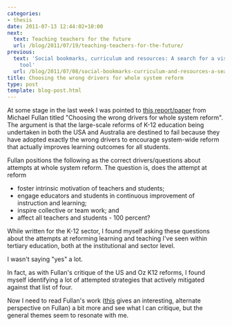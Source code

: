 ```yaml
---
categories:
- thesis
date: 2011-07-13 12:44:02+10:00
next:
  text: Teaching teachers for the future
  url: /blog/2011/07/19/teaching-teachers-for-the-future/
previous:
  text: 'Social bookmarks, curriculum and resources: A search for a visualisation
    tool'
  url: /blog/2011/07/08/social-bookmarks-curriculum-and-resources-a-search-for-a-visualisation-tool/
title: Choosing the wrong drivers for whole system reform
type: post
template: blog-post.html
---
```

At some stage in the last week I was pointed to [this report/paper](http://www.michaelfullan.ca/home_articles/SeminarPaper204.pdf) from Michael Fullan titled "Choosing the wrong drivers for whole system reform". The argument is that the large-scale reforms of K-12 education being undertaken in both the USA and Australia are destined to fail because they have adopted exactly the wrong drivers to encourage system-wide reform that actually improves learning outcomes for all students.

Fullan positions the following as the correct drivers/questions about attempts at whole system reform. The question is, does the attempt at reform

- foster intrinsic motivation of teachers and students;
- engage educators and students in continuous improvement of instruction and learning;
- inspire collective or team work; and
- affect all teachers and students - 100 percent?

While written for the K-12 sector, I found myself asking these questions about the attempts at reforming learning and teaching I've seen within tertiary education, both at the institutional and sector level.

I wasn't saying "yes" a lot.

In fact, as with Fullan's critique of the US and Oz K12 reforms, I found myself identifying a lot of attempted strategies that actively mitigated against that list of four.

Now I need to read Fullan's work ([this](http://educhatter.wordpress.com/2011/02/13/the-%E2%80%9Cschool-change%E2%80%9D-wizards-what-drives-michael-fullan-and-his-disciples/) gives an interesting, alternate perspective on Fullan) a bit more and see what I can critique, but the general themes seem to resonate with me.